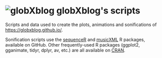 # ![globXblog](/src/about-the-logo/blogLogo.png) globXblog's scripts

Scripts and data used to create the plots, animations and sonifications of <https://globxblog.github.io/>.

Sonification scripts use the [sequenceR](https://github.com/benRenard/sequenceR) and [musicXML](https://github.com/benRenard/musicXML) R packages, available on GitHub. Other frequently-used R packages (ggplot2, gganimate, tidyr, dplyr, av, etc.) are all available on [CRAN](https://cran.r-project.org/web/packages/).
